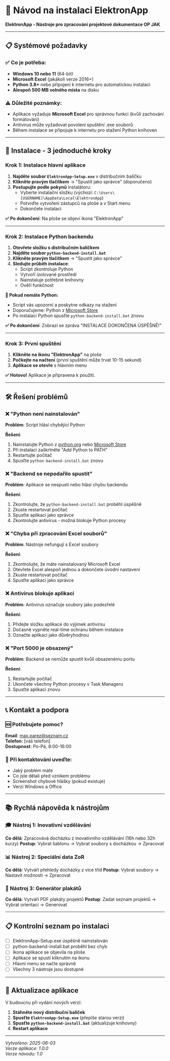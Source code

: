 # 📖 Návod na instalaci ElektronApp

**ElektronApp - Nástroje pro zpracování projektové dokumentace OP JAK**

---

## 📋 Systémové požadavky

### ✅ Co je potřeba:
- **Windows 10 nebo 11** (64-bit)
- **Microsoft Excel** (jakákoli verze 2016+)
- **Python 3.8+** nebo připojení k internetu pro automatickou instalaci
- **Alespoň 500 MB volného místa** na disku

### ⚠️ Důležité poznámky:
- Aplikace vyžaduje **Microsoft Excel** pro správnou funkci (kvůli zachování formátování)
- Antivirus může vyžadovat povolení spuštění .exe souborů
- Během instalace se připojuje k internetu pro stažení Python knihoven

---

## 🚀 Instalace - 3 jednoduché kroky

### Krok 1: Instalace hlavní aplikace

1. **Najděte soubor `ElektronApp-Setup.exe`** v distribučním balíčku
2. **Klikněte pravým tlačítkem** → "Spustit jako správce" (doporučeno)
3. **Postupujte podle pokynů** instalátoru:
   - Vyberte instalační složku (výchozí: `C:\Users\[USERNAME]\AppData\Local\ElektronApp`)
   - Potvrďte vytvoření zástupců na ploše a v Start menu
   - Dokončete instalaci

**✅ Po dokončení**: Na ploše se objeví ikona "ElektronApp"

---

### Krok 2: Instalace Python backendu

1. **Otevřete složku s distribučním balíčkem**
2. **Najděte soubor `python-backend-install.bat`**
3. **Klikněte pravým tlačítkem** → "Spustit jako správce"
4. **Sledujte průběh instalace**:
   - Script zkontroluje Python
   - Vytvoří izolované prostředí
   - Nainstaluje potřebné knihovny
   - Ověří funkčnost

**🐍 Pokud nemáte Python:**
- Script vás upozorní a poskytne odkazy na stažení
- Doporučujeme: Python z [Microsoft Store](https://apps.microsoft.com/store/detail/python-311/9NRWMJP3717K)
- Po instalaci Python spusťte `python-backend-install.bat` znovu

**✅ Po dokončení**: Zobrazí se zpráva "INSTALACE DOKONČENA ÚSPĚŠNĚ!"

---

### Krok 3: První spuštění

1. **Klikněte na ikonu "ElektronApp"** na ploše
2. **Počkejte na načtení** (první spuštění může trvat 10-15 sekund)
3. **Aplikace se otevře** s hlavním menu

**✅ Hotovo!** Aplikace je připravena k použití.

---

## 🛠️ Řešení problémů

### ❌ "Python není nainstalován"

**Problém**: Script hlásí chybějící Python

**Řešení**:
1. Nainstalujte Python z [python.org](https://www.python.org/downloads/) nebo [Microsoft Store](https://apps.microsoft.com/store/detail/python-311/9NRWMJP3717K)
2. Při instalaci zaškrtněte "Add Python to PATH"
3. Restartujte počítač
4. Spusťte `python-backend-install.bat` znovu

### ❌ "Backend se nepodařilo spustit"

**Problém**: Aplikace se nespustí nebo hlásí chybu backendu

**Řešení**:
1. Zkontrolujte, že `python-backend-install.bat` proběhl úspěšně
2. Zkuste restartovat počítač
3. Spusťte aplikaci jako správce
4. Zkontrolujte antivirus - možná blokuje Python procesy

### ❌ "Chyba při zpracování Excel souborů"

**Problém**: Nástroje nefungují s Excel soubory

**Řešení**:
1. Zkontrolujte, že máte nainstalovaný Microsoft Excel
2. Otevřete Excel alespoň jednou a dokončete úvodní nastavení
3. Zkuste restartovat počítač
4. Spusťte aplikaci jako správce

### ❌ Antivirus blokuje aplikaci

**Problém**: Antivirus označuje soubory jako podezřelé

**Řešení**:
1. Přidejte složku aplikace do výjimek antivirsu
2. Dočasně vypněte real-time ochranu během instalace
3. Označte aplikaci jako důvěryhodnou

### ❌ "Port 5000 je obsazený"

**Problém**: Backend se nemůže spustit kvůli obsazenému portu

**Řešení**:
1. Restartujte počítač
2. Ukončete všechny Python procesy v Task Manageru
3. Spusťte aplikaci znovu

---

## 📞 Kontakt a podpora

### 🆘 Potřebujete pomoc?

**Email**: max.parez@seznam.cz  
**Telefon**: [váš telefon]  
**Dostupnost**: Po-Pá, 8:00-16:00

### 📝 Při kontaktování uveďte:
- Jaký problém máte
- Co jste dělali před vznikem problému
- Screenshot chybové hlášky (pokud existuje)
- Verzi Windows a Office

---

## 📚 Rychlá nápověda k nástrojům

### 🎓 Nástroj 1: Inovativní vzdělávání
**Co dělá**: Zpracovává docházku z inovativního vzdělávání (16h nebo 32h kurzy)
**Postup**: Vybrat šablonu → Vybrat soubory s docházkou → Zpracovat

### 📊 Nástroj 2: Speciální data ZoR
**Co dělá**: Vytváří přehledy docházky z více tříd
**Postup**: Vybrat soubory → Nastavit možnosti → Zpracovat

### 📄 Nástroj 3: Generátor plakátů
**Co dělá**: Vytváří PDF plakáty projektů
**Postup**: Zadat seznam projektů → Vybrat orientaci → Generovat

---

## 📋 Kontrolní seznam po instalaci

- [ ] ElektronApp-Setup.exe úspěšně nainstalován
- [ ] python-backend-install.bat proběhl bez chyb
- [ ] Ikona aplikace se objevila na ploše
- [ ] Aplikace se spustí kliknutím na ikonu
- [ ] Hlavní menu se načte správně
- [ ] Všechny 3 nástroje jsou dostupné

---

## 🔄 Aktualizace aplikace

V budoucnu při vydání nových verzí:

1. **Stáhněte nový distribuční balíček**
2. **Spusťte `ElektronApp-Setup.exe`** (přepíše starou verzi)
3. **Spusťte `python-backend-install.bat`** (aktualizuje knihovny)
4. **Restart aplikace**

---

*Vytvořeno: 2025-06-03*  
*Verze aplikace: 1.0.0*  
*Verze návodu: 1.0*